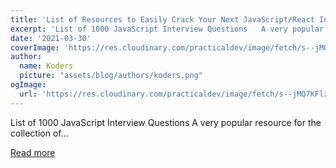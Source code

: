 ```yaml
---
title: 'List of Resources to Easily Crack Your Next JavaScript/React Interview'
excerpt: 'List of 1000 JavaScript Interview Questions   A very popular resource for the collection of...'
date: '2021-03-30'
coverImage: 'https://res.cloudinary.com/practicaldev/image/fetch/s--jMQ7KFlz--/c_imagga_scale,f_auto,fl_progressive,h_420,q_auto,w_1000/https://dev-to-uploads.s3.amazonaws.com/uploads/articles/h8wj4bku24wh2cpac6yi.png'
author:
  name: Koders
  picture: "assets/blog/authors/koders.png"
ogImage:
  url: 'https://res.cloudinary.com/practicaldev/image/fetch/s--jMQ7KFlz--/c_imagga_scale,f_auto,fl_progressive,h_420,q_auto,w_1000/https://dev-to-uploads.s3.amazonaws.com/uploads/articles/h8wj4bku24wh2cpac6yi.png'
---
```


List of 1000 JavaScript Interview Questions   A very popular resource for the collection of...

[Read more](https://dev.to/myogeshchavan97/list-of-resources-to-easily-crack-your-next-javascript-react-interview-4c7j)
